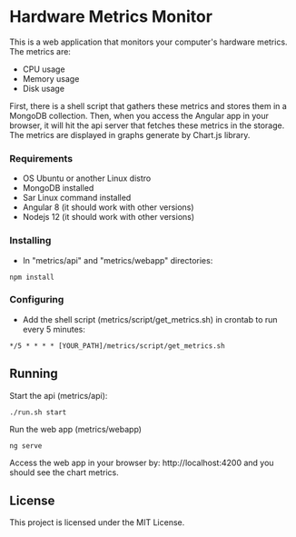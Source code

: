 # Hardware Metrics Monitor

This is a web application that monitors your computer's hardware metrics. The metrics are:
* CPU usage
* Memory usage
* Disk usage

First, there is a shell script that gathers these metrics and stores them in a MongoDB collection. Then, when you access the Angular app in your browser, it will hit the api server that fetches these metrics in the storage. The metrics are displayed in graphs generate by Chart.js library.

### Requirements
- OS Ubuntu or another Linux distro
- MongoDB installed
- Sar Linux command installed
- Angular 8 (it should work with other versions)
- Nodejs 12 (it should work with other versions)

### Installing
- In "metrics/api" and "metrics/webapp" directories:
```
npm install
```

### Configuring
- Add the shell script (metrics/script/get_metrics.sh) in crontab to run every 5 minutes:
```
*/5 * * * * [YOUR_PATH]/metrics/script/get_metrics.sh
```

## Running
Start the api (metrics/api):
```
./run.sh start
```

Run the web app (metrics/webapp)
```
ng serve
```

Access the web app in your browser by: http://localhost:4200 and you should see the chart metrics.


## License

This project is licensed under the MIT License.

